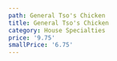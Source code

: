 ```yaml
---
path: General Tso's Chicken
title: General Tso's Chicken
category: House Specialties
price: '9.75'
smallPrice: '6.75'
---
```


